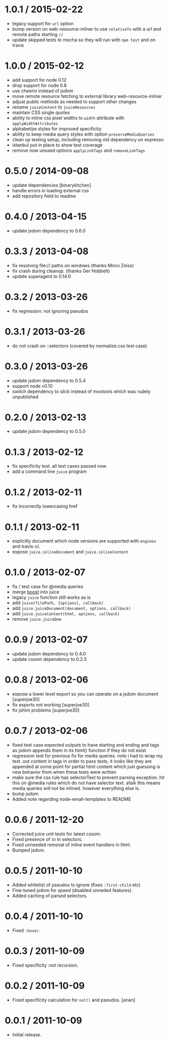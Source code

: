 1.0.1 / 2015-02-22
==================

* legacy support for `url` option
* bump version on web-resource-inliner to use `relativeTo` with a url and remote paths starting `//`
* update skipped tests to mocha so they will run with `npm test` and on travis

1.0.0 / 2015-02-12
==================

 * add support for node 0.12
 * drop support for node 0.8
 * use cheerio instead of jsdom
 * move remote resource fetching to external library web-resource-inliner
 * adjust public methods as needed to support other changes
 * rename `juiceContent` to `juiceResources`
 * maintain CSS single quotes
 * ability to inline css pixel widths to `width` attribute with `applyWidthAttributes`
 * alphabetize styles for improved specificity
 * ability to keep media query styles with option `preserveMediaQueries`
 * clean up testing setup, including removing old dependency on expresso
 * istanbul put in place to show test coverage
 * remove now unused options `applyLinkTags` and `removeLinkTags`

0.5.0 / 2014-09-08
==================

 * update dependencies [binarykitchen]
 * handle errors in loading external css
 * add repository field to readme

0.4.0 / 2013-04-15
==================

 * update jsdom dependency to 0.6.0

0.3.3 / 2013-04-08
==================

 * fix resolving file:// paths on windows (thanks Mirco Zeiss)
 * fix crash during cleanup. (thanks Ger Hobbelt)
 * update superagent to 0.14.0

0.3.2 / 2013-03-26
==================

 * fix regression: not ignoring pseudos

0.3.1 / 2013-03-26
==================

 * do not crash on ::selectors (covered by normalize.css test case)

0.3.0 / 2013-03-26
==================

 * update jsdom dependency to 0.5.4
 * support node v0.10
 * switch dependency to slick instead of mootools which was rudely unpublished

0.2.0 / 2013-02-13
==================

 * update jsdom dependency to 0.5.0

0.1.3 / 2013-02-12
==================

 * fix specificity test. all test cases passed now.
 * add a command line `juice` program

0.1.2 / 2013-02-11
==================

 * fix incorrectly lowercasing <link> href

0.1.1 / 2013-02-11
==================

 * explicitly document which node versions are supported
   with `engines` and travis-ci.
 * expose `juice.inlineDocument` and `juice.inlineContent`

0.1.0 / 2013-02-07
==================

 * fix / test case for @media queries
 * merge [boost](https://github.com/superjoe30/boost) into juice
 * legacy `juice` function still works as is
 * add `juice(filePath, [options], callback)`
 * add `juice.juiceDocument(document, options, callback)`
 * add `juice.juiceContent(html, options, callback)`
 * remove `juice.juiceDom`

0.0.9 / 2013-02-07
==================

 * update jsdom dependency to 0.4.0
 * update cssom dependency to 0.2.5

0.0.8 / 2013-02-06
==================

  * expose a lower level export so you can operate on a jsdom document [superjoe30]
  * fix exports not working [superjoe30]
  * fix jshint problems [superjoe30]

0.0.7 / 2013-02-06
==================

  * fixed test case expected outputs to have starting and ending <html> and <body> tags as jsdom appends them in its html() function if they do not exist
  * regression test for previous fix for media queries. note i had to wrap my test .out content in <html><body> tags in order to pass tests, it looks like they are appended at some point for partial html content which just guessing is new behavior from when these tests were written
  * make sure the css rule has selectorText to prevent parsing exception. hit this on @media rules which do not have selector text. afaik this means media queries will not be inlined. however everything else is.
  * bump jsdom
  * Added note regarding node-email-templates to README

0.0.6 / 2011-12-20
==================

  * Corrected juice unit tests for latest cssom.
  * Fixed presence of \n in selectors.
  * Fixed unneeded removal of inline event handlers in html.
  * Bumped jsdom.

0.0.5 / 2011-10-10
==================

  * Added whitelist of pseudos to ignore (fixes `:first-child` etc)
  * Fine-tuned jsdom for speed (disabled unneded features).
  * Added caching of parsed selectors.

0.0.4 / 2011-10-10
==================

  * Fixed `:hover`.

0.0.3 / 2011-10-09
==================

  * Fixed specificity :not recursion.

0.0.2 / 2011-10-09
==================

  * Fixed specificity calculation for `not()` and pseudos. [arian]

0.0.1 / 2011-10-09
==================

  * Initial release.
